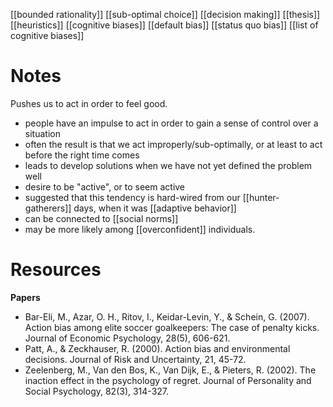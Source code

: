 [[bounded rationality]]
[[sub-optimal choice]]
[[decision making]]
[[thesis]]
[[heuristics]]
[[cognitive biases]]
[[default bias]]
[[status quo bias]]
[[list of cognitive biases]]

# Notes
Pushes us to act in order to feel good.
- people have an impulse to act in order to gain a sense of control over a situation
- often the result is that we act improperly/sub-optimally, or at least to act before the right time comes
- leads to develop solutions when we have not yet defined the problem well
- desire to be "active", or to seem active
- suggested that this tendency is hard-wired from our [[hunter-gatherers]] days, when it was [[adaptive behavior]]
- can be connected to [[social norms]]
- may be more likely among [[overconfident]] individuals.


# Resources
**Papers**
- Bar-Eli, M., Azar, O. H., Ritov, I., Keidar-Levin, Y., & Schein, G. (2007). Action bias among elite soccer goalkeepers: The case of penalty kicks. Journal of Economic Psychology, 28(5), 606-621.
- Patt, A., & Zeckhauser, R. (2000). Action bias and environmental decisions. Journal of Risk and Uncertainty, 21, 45-72.
- Zeelenberg, M., Van den Bos, K., Van Dijk, E., & Pieters, R. (2002). The inaction effect in the psychology of regret. Journal of Personality and Social Psychology, 82(3), 314-327.